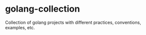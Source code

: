 # golang-collection
Collection of golang projects with different practices, conventions, examples, etc.
